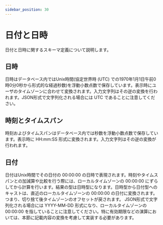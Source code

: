 ```yaml
---
sidebar_position: 30
---
```


# 日付と日時

日付と日時に関するスキーマ定義について説明します。

## 日時

日時はデータベース内ではUnix時間(協定世界時 (UTC) での1970年1月1日午前0時0分0秒から形式的な経過秒数)を浮動小数点数で保存しています。表示時にユーザのタイムゾーンに合わせて変換されます。入力文字列はその逆の変換を行われます。JSON形式で文字列化される場合には UTC であることに注意してください。

## 時刻とタイムスパン

時刻およびタイムスパンはデータベース内では秒数を浮動小数点数で保存しています。表示時に HH:mm:SS 形式に変換されます。入力文字列はその逆の変換が行われます。

## 日付

日付はUnix時間でその日付の 00:00:00 の日時で表現されます。時刻やタイムスパンとの加減算や比較を行う際には、ローカルタイムゾーンの 00:00:00 にずらしてから計算を行います。結果の型は日時型になります。日時型から日付型へのキャストは、直近のローカルタイムゾーンの 00:00:00 の日付に変換されます。つまり、切り捨て後タイムゾーンのオフセットが戻されます。
JSON形式で文字列化される場合には YYYY-MM-DD 形式になり、ローカルタイムゾーンの 00:00:00 を指していることに注意してください。特に有効期限などの演算においては、本節に記載内容の変換を考慮して実装する必要があります。
